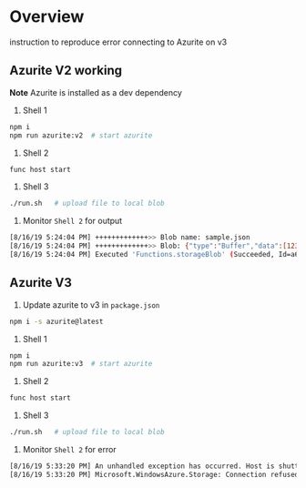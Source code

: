 # Overview

instruction to reproduce error connecting to Azurite on v3

## Azurite V2 working

**Note** Azurite is installed as a dev dependency

1. Shell 1

```bash
npm i
npm run azurite:v2  # start azurite
```

1. Shell 2

```bash
func host start
```

1. Shell 3

```bash
./run.sh   # upload file to local blob
```

1. Monitor `Shell 2` for output

```bash
[8/16/19 5:24:04 PM] +++++++++++++>> Blob name: sample.json
[8/16/19 5:24:04 PM] +++++++++++++>> Blob: {"type":"Buffer","data":[123,10,32,32,34,110,97,109,101,34,58,32,34,77,121,34,10,125]}
[8/16/19 5:24:04 PM] Executed 'Functions.storageBlob' (Succeeded, Id=a61e6b1b-aa2b-421d-99c6-292933ed5b00)
```

## Azurite V3

1. Update azurite to v3 in `package.json`

```bash
npm i -s azurite@latest
```

1. Shell 1

```bash
npm i
npm run azurite:v3  # start azurite
```

1. Shell 2

```bash
func host start
```

1. Shell 3

```bash
./run.sh   # upload file to local blob
```

1. Monitor `Shell 2` for error

```bash
[8/16/19 5:33:20 PM] An unhandled exception has occurred. Host is shutting down.
[8/16/19 5:33:20 PM] Microsoft.WindowsAzure.Storage: Connection refused. System.Net.Http: Connection refused. System.Private.CoreLib: Connection refused.
```
